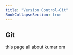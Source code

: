 ```yaml
---
title: "Version Control-Git"
BookCollapseSection: true
---
```


## Git
 this page all about kumar om